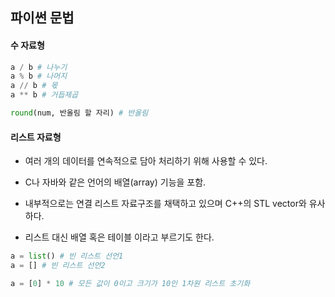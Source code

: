 <!--파이썬 문법-->

## 파이썬 문법

#### 수 자료형 

```python
a / b # 나누기
a % b # 나머지
a // b # 몫
a ** b # 거듭제곱

round(num, 반올림 할 자리) # 반올림
```


#### 리스트 자료형

- 여러 개의 데이터를 연속적으로 담아 처리하기 위해 사용할 수 있다.

- C나 자바와 같은 언어의 배열(array) 기능을 포함.

- 내부적으로는 연결 리스트 자료구조를 채택하고 있으며 C++의 STL vector와 유사하다.

- 리스트 대신 배열 혹은 테이블 이라고 부르기도 한다.

```python
a = list() # 빈 리스트 선언1
a = [] # 빈 리스트 선언2

a = [0] * 10 # 모든 값이 0이고 크기가 10인 1차원 리스트 초기화
```

